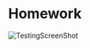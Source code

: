 # Homework
![TestingScreenShot](https://user-images.githubusercontent.com/116915007/227795771-9e192518-14f9-4996-9dfe-eed059743f76.png)
